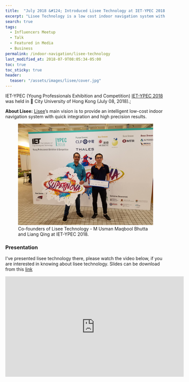 ```yaml
---
title:  "July 2018 &#124; Introduced Lisee Technology at IET-YPEC 2018 in Hong Kong."
excerpt: "Lisee Technology is a low cost indoor navigation system with localization precision upto 10cm."
search: true
tags: 
  - Influencers Meetup
  - Talk
  - Featured in Media
  - Business
permalink: /indoor-navigation/lisee-technology
last_modified_at: 2018-07-9T08:05:34-05:00
toc: true
toc_sticky: true
header:
  teaser: "/assets/images/lisee/cover.jpg"
---
```

IET-YPEC (Young Professionals Exhibition and Competition) [IET-YPEC 2018](http://www.ietypec.org/) was held in :triangular_flag_on_post: City University of Hong Kong (July 08, 2018).;
<br>

**About Lisee:** [Lisee](http://www.lisee.io)’s main vision is to provide an intelligent low-cost indoor navigation system with quick integration and high precision results.

<figure>
    <a href="/assets/images/lisee/ypec.jpg"><img src="/assets/images/lisee/ypec.jpg"></a>
    <figcaption>Co-founders of Lisee Technology - M Usman Maqbool Bhutta and Liang Qing at IET-YPEC 2018.</figcaption>
</figure>

### Presentation
I've presented lisee technology there, please watch the video below, if you are interested in knowing about lisee technology. Slides can be download from this [link](/assets/pdf/YPEC18.pdf)
<iframe width="560" height="315" src="https://www.youtube.com/embed/u3TnMvWWDq8" frameborder="0" allow="autoplay; encrypted-media" allowfullscreen></iframe>
